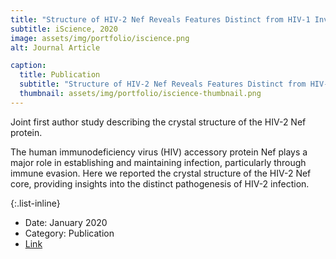 ```yaml
---
title: "Structure of HIV-2 Nef Reveals Features Distinct from HIV-1 Involved in Immune Regulation"
subtitle: iScience, 2020
image: assets/img/portfolio/iscience.png
alt: Journal Article

caption:
  title: Publication
  subtitle: "Structure of HIV-2 Nef Reveals Features Distinct from HIV-1 Involved in Immune&nbsp;Regulation"
  thumbnail: assets/img/portfolio/iscience-thumbnail.png
---
```

Joint first author study describing the crystal structure of the HIV-2 Nef protein.<br>

The human immunodeficiency virus (HIV) accessory protein Nef plays a major role in establishing and 
maintaining infection, particularly through immune evasion. Here we reported the crystal structure of 
the HIV-2 Nef core, providing insights into the distinct pathogenesis of HIV-2 infection.

{:.list-inline}
- Date: January 2020
- Category: Publication
- <a href="https://pubmed.ncbi.nlm.nih.gov/31927483/" target="_blank">Link</a>

